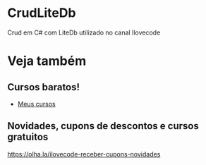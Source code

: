 # CrudLiteDb
Crud em C# com LiteDb utilizado no canal Ilovecode


# Veja também
## Cursos baratos!
- [Meus cursos](https://olha.la/udemy)

## Novidades, cupons de descontos e cursos gratuitos
https://olha.la/ilovecode-receber-cupons-novidades

